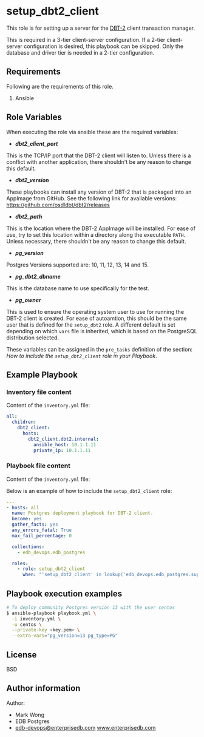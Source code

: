 # setup_dbt2_client

This role is for setting up a server for the
[DBT-2](https://www.github.com/osdldbt/dbt2) client transaction manager.

This is required in a 3-tier client-server configuration.  If a 2-tier
client-server configuration is desired, this playbook can be skipped.  Only the
database and driver tier is needed in a 2-tier configuration.

## Requirements

Following are the requirements of this role.
  1. Ansible

## Role Variables

When executing the role via ansible these are the required variables:

  * ***dbt2_client_port***

  This is the TCP/IP port that the DBT-2 client will listen to.  Unless there is
  a conflict with another application, there shouldn't be any reason to change
  this default.

  * ***dbt2_version***

  These playbooks can install any version of DBT-2 that is packaged into an AppImage from GitHub.
  See the following link for available versions:
  https://github.com/osdldbt/dbt2/releases

  * ***dbt2_path***

  This is the location where the DBT-2 AppImage will be installed.
  For ease of use, try to set this location within a directory along the executable `PATH`.
  Unless necessary, there shouldn't be any reason to change this default.

  * ***pg_version***

  Postgres Versions supported are: 10, 11, 12, 13, 14 and 15.

  * ***pg_dbt2_dbname***

  This is the database name to use specifically for the test.

  * ***pg_owner***

  This is used to ensure the operating system user to use for running the DBT-2
  client is created.  For ease of autoamtion, this should be the same user that
  is defined for the `setup_dbt2` role.  A different default is set depending
  on which `vars` file is inherited, which is based on the PostgreSQL
  distribution selected.

These variables can be assigned in the `pre_tasks` definition of the
section: *How to include the `setup_dbt2_client` role in your Playbook*.

## Example Playbook

### Inventory file content

Content of the `inventory.yml` file:

```yaml
all:
  children:
    dbt2_client:
      hosts:
        dbt2_client.dbt2.internal:
          ansible_host: 10.1.1.11
          private_ip: 10.1.1.11
```

### Playbook file content

Content of the `inventory.yml` file:

Below is an example of how to include the `setup_dbt2_client` role:

```yaml
---
- hosts: all
  name: Postgres deployment playbook for DBT-2 client.
  become: yes
  gather_facts: yes
  any_errors_fatal: True
  max_fail_percentage: 0

  collections:
    - edb_devops.edb_postgres

  roles:
    - role: setup_dbt2_client
      when: "'setup_dbt2_client' in lookup('edb_devops.edb_postgres.supported_roles', wantlist=True)"
```

## Playbook execution examples

```bash
# To deploy community Postgres version 13 with the user centos
$ ansible-playbook playbook.yml \
  -i inventory.yml \
  -u centos \
  --private-key <key.pem> \
  --extra-vars="pg_version=13 pg_type=PG"
```

## License

BSD

## Author information

Author:

  * Mark Wong
  * EDB Postgres
  * edb-devops@enterprisedb.com www.enterprisedb.com
